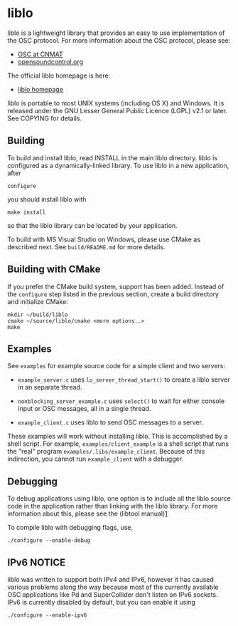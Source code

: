 

liblo
=====

liblo is a lightweight library that provides an easy to use implementation of
the OSC protocol. For more information about the OSC protocol, please see:

  - [OSC at CNMAT](http://www.cnmat.berkeley.edu/OpenSoundControl/)
  - [opensoundcontrol.org](http://www.opensoundcontrol.org/)

The official liblo homepage is here:

  - [liblo homepage](http://liblo.sourceforge.net/)

liblo is portable to most UNIX systems (including OS X) and
Windows. It is released under the GNU Lesser General Public Licence
(LGPL) v2.1 or later.  See COPYING for details.

Building
--------

To build and install liblo, read INSTALL in the main liblo directory.
liblo is configured as a dynamically-linked library. To use liblo in a
new application, after

    configure

you should install liblo with

    make install

so that the liblo library can be located by your application.

To build with MS Visual Studio on Windows, please use CMake as
described next.  See `build/README.md` for more details.

Building with CMake
-------------------

If you prefer the CMake build system, support has been added.  Instead
of the `configure` step listed in the previous section, create a build
directory and initialize CMake:

    mkdir ~/build/liblo
    cmake ~/source/liblo/cmake <more options..>
    make

Examples
--------

See `examples` for example source code for a simple client and two
servers:

  - `example_server.c` uses `lo_server_thread_start()` to create a liblo server in an separate thread.

  - `nonblocking_server_example.c` uses `select()` to wait for either console input or OSC messages, all in a single thread.

  - `example_client.c` uses liblo to send OSC messages to a server.

These examples will work without installing liblo. This is
accomplished by a shell script. For example, `examples/client_example`
is a shell script that runs the "real" program
`examples/.libs/example_client`.  Because of this indirection, you
cannot run `example_client` with a debugger.

Debugging
---------

To debug applications using liblo, one option is to include all the
liblo source code in the application rather than linking with the
liblo library. For more information about this, please see the
(libtool manual)[1]

[1]: http://www.gnu.org/software/libtool/manual/libtool.html#Debugging-executables

To compile liblo with debugging flags, use,

    ./configure --enable-debug

## IPv6 NOTICE

liblo was written to support both IPv4 and IPv6, however it has caused
various problems along the way because most of the currently available
OSC applications like Pd and SuperCollider don't listen on IPv6
sockets. IPv6 is currently disabled by default, but you can enable it
using

    ./configure --enable-ipv6
